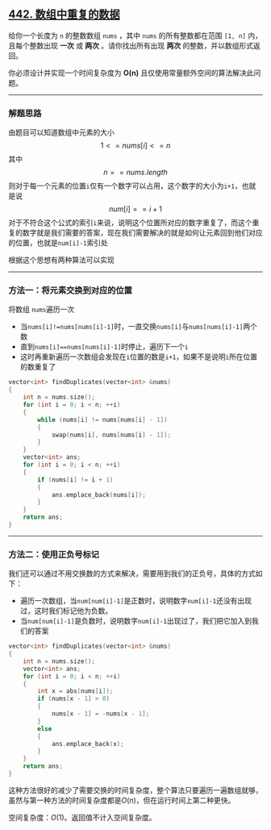 ## [442. 数组中重复的数据](https://leetcode.cn/problems/find-all-duplicates-in-an-array/)

给你一个长度为 `n` 的整数数组 `nums` ，其中 `nums` 的所有整数都在范围 `[1, n]` 内，且每个整数出现 **一次** 或 **两次** 。请你找出所有出现 **两次** 的整数，并以数组形式返回。

你必须设计并实现一个时间复杂度为 **O(n)** 且仅使用常量额外空间的算法解决此问题。

------

### 解题思路

由题目可以知道数组中元素的大小
$$
1 <= nums[i] <= n
$$
其中
$$
n == nums.length
$$
则对于每一个元素的位置`i`仅有一个数字可以占用，这个数字的大小为`i+1`，也就是说
$$
num[i]==i+1
$$
对于不符合这个公式的索引`i`来说，说明这个位置所对应的数字重复了，而这个重复的数字就是我们需要的答案，现在我们需要解决的就是如何让元素回到他们对应的位置，也就是`num[i]-1`索引处

根据这个思想有两种算法可以实现

------

### 方法一：将元素交换到对应的位置

将数组 `nums`遍历一次

- 当`nums[i]!=nums[nums[i]-1]`时，一直交换`nums[i]`与`nums[nums[i]-1]`两个数
- 直到`nums[i]==nums[nums[i]-1]`时停止，遍历下一个`i`
- 这时再重新遍历一次数组会发现在`i`位置的数是`i+1`，如果不是说明`i`所在位置的数重复了

```c++
vector<int> findDuplicates(vector<int> &nums)
{
    int n = nums.size();
    for (int i = 0; i < n; ++i)
    {
        while (nums[i] != nums[nums[i] - 1])
        {
            swap(nums[i], nums[nums[i] - 1]);
        }
    }
    vector<int> ans;
    for (int i = 0; i < n; ++i)
    {
        if (nums[i] != i + 1)
        {
            ans.emplace_back(nums[i]);
        }
    }
    return ans;
}
```

------

### 方法二：使用正负号标记

我们还可以通过不用交换数的方式来解决，需要用到我们的正负号，具体的方式如下：

- 遍历一次数组，当`num[num[i]-1]`是正数时，说明数字`num[i]-1`还没有出现过，这时我们标记他为负数。
- 当`num[num[i]-1]`是负数时，说明数字`num[i]-1`出现过了，我们把它加入到我们的答案

```c++
vector<int> findDuplicates(vector<int> &nums)
{
    int n = nums.size();
    vector<int> ans;
    for (int i = 0; i < n; ++i)
    {
        int x = abs(nums[i]);
        if (nums[x - 1] > 0)
        {
            nums[x - 1] = -nums[x - 1];
        }
        else
        {
            ans.emplace_back(x);
        }
    }
    return ans;
}
```

这种方法很好的减少了需要交换的时间复杂度，整个算法只要遍历一遍数组就够，虽然与第一种方法的时间复杂度都是$O(n)$，但在运行时间上第二种更快。

空间复杂度：$O(1)$。返回值不计入空间复杂度。

